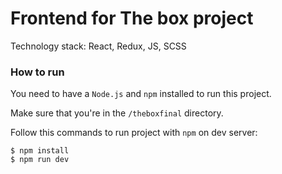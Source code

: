 # Frontend for The box project

Technology stack: React, Redux, JS, SCSS

### How to run

You need to have a `Node.js` and `npm` installed to run this project. 

Make sure that you're in the `/theboxfinal` directory.

Follow this commands to run project with `npm` on dev server:

```shell script
$ npm install
$ npm run dev
```